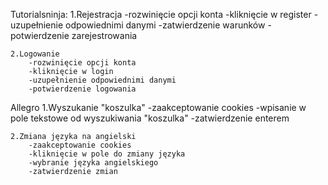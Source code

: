 Tutorialsninja:
    1.Rejestracja
        -rozwinięcie opcji konta
        -kliknięcie w register
        -uzupełnienie odpowiednimi danymi
        -zatwierdzenie warunków
        -potwierdzenie zarejestrowania
   
    2.Logowanie
        -rozwinięcie opcji konta
        -kliknięcie w login
        -uzupełnienie odpowiednimi danymi
        -potwierdzenie logowania

Allegro
    1.Wyszukanie "koszulka"
        -zaakceptowanie cookies
        -wpisanie w pole tekstowe od wyszukiwania "koszulka"
        -zatwierdzenie enterem
    
    2.Zmiana języka na angielski
        -zaakceptowanie cookies
        -kliknięcie w pole do zmiany języka
        -wybranie języka angielskiego
        -zatwierdzenie zmian